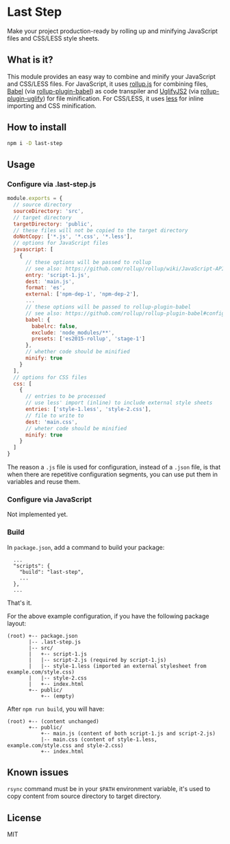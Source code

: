 # Last Step

Make your project production-ready by rolling up and minifying JavaScript
files and CSS/LESS style sheets.

## What is it?

This module provides an easy way to combine and minify your JavaScript and
CSS/LESS files. For JavaScript, it uses [rollup.js](https://rollupjs.org/)
for combining files, [Babel](https://babeljs.io/)
(via [rollup-plugin-babel](https://github.com/rollup/rollup-plugin-babel))
as code transpiler and [UglifyJS2](https://github.com/mishoo/UglifyJS2)
(via [rollup-plugin-uglify](https://github.com/TrySound/rollup-plugin-uglify))
for file minification. For CSS/LESS, it uses [less](http://lesscss.org/) for
inline importing and CSS minification.

## How to install

```bash
npm i -D last-step
```

## Usage

### Configure via .last-step.js

```javascript
module.exports = {
  // source directory
  sourceDirectory: 'src',
  // target directory
  targetDirectory: 'public',
  // these files will not be copied to the target directory
  doNotCopy: ['*.js', '*.css', '*.less'],
  // options for JavaScript files
  javascript: [
    {
      // these options will be passed to rollup
      // see also: https://github.com/rollup/rollup/wiki/JavaScript-API
      entry: 'script-1.js',
      dest: 'main.js',
      format: 'es',
      external: ['npm-dep-1', 'npm-dep-2'],
      ...
      // these options will be passed to rollup-plugin-babel
      // see also: https://github.com/rollup/rollup-plugin-babel#configuring-babel
      babel: {
        babelrc: false,
        exclude: 'node_modules/**',
        presets: ['es2015-rollup', 'stage-1']
      },
      // whether code should be minified
      minify: true
    }
  ],
  // options for CSS files
  css: [
    {
      // entries to be processed
      // use less' import (inline) to include external style sheets
      entries: ['style-1.less', 'style-2.css'],
      // file to write to
      dest: 'main.css',
      // wheter code should be minified
      minify: true
    }
  ]
}
```

The reason a `.js` file is used for configuration, instead of a `.json` file,
is that when there are repetitive configuration segments, you can use put them
in variables and reuse them.

### Configure via JavaScript

Not implemented yet.

### Build

In `package.json`, add a command to build your package:

```
  ...
  "scripts": {
    "build": "last-step",
    ...
  },
  ...
```

That's it.

For the above example configuration, if you have the following package layout:

```
(root) +-- package.json
       |-- .last-step.js
       |-- src/
       |   +-- script-1.js
       |   |-- script-2.js (required by script-1.js)
       |   |-- style-1.less (imported an external stylesheet from example.com/style.css)
       |   |-- style-2.css
       |   +-- index.html
       +-- public/
           +-- (empty)
```

After `npm run build`, you will have:

```
(root) +-- (content unchanged)
       +-- public/
           +-- main.js (content of both script-1.js and script-2.js)
           |-- main.css (content of style-1.less, example.com/style.css and style-2.css)
           +-- index.html
```

## Known issues

`rsync` command must be in your `$PATH` environment variable, it's used to
copy content from source directory to target directory.

## License

MIT

